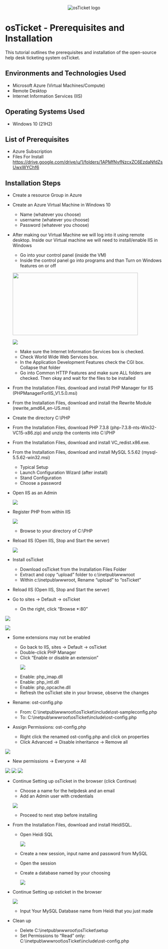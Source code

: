 <p align="center">
<img src="https://i.imgur.com/Clzj7Xs.png" alt="osTicket logo"/>
</p>

<h1>osTicket - Prerequisites and Installation</h1>
This tutorial outlines the prerequisites and installation of the open-source help desk ticketing system osTicket.<br />


<h2>Environments and Technologies Used</h2>

- Microsoft Azure (Virtual Machines/Compute)
- Remote Desktop
- Internet Information Services (IIS)

<h2>Operating Systems Used </h2>

- Windows 10</b> (21H2)

<h2>List of Prerequisites</h2>

- Azure Subscription
- Files For Install https://drive.google.com/drive/u/1/folders/1APMfNyfNzcxZC6EzdaNfdZsUwxWYChf6

<h2>Installation Steps</h2>

- Create a resource Group in Azure
- Create an Azure Virtual Machine in Windows 10
  - Name (whatever you choose)
  - username (whatever you choose)
  - Password (whatever you choose)

- After making our Virtual Machine we will log into it using remote desktop. Inside our Virtual machine we will need to install/enable IIS in Windows
  - Go into your control panel (inside the VM)
  - Inside the control panel go into programs and than Turn on Windows features on or off
   <p>
     <img src="https://i.imgur.com/D50bfHe.png" width="400" height="200"/>
   </p>
   <P>
     <img src="https://i.imgur.com/H8zPq8j.png"
   </P>
     
   - Make sure the Internet Information Services box is checked.
   - Check World Wide Web Services box.
   - In the Application Development Features check the CGI box. Collapse that folder
   - Go into Common HTTP Features and make sure ALL folders are checked. Then okay and wait for the files to be installed

- From the Installation Files, download and install PHP Manager for IIS (PHPManagerForIIS_V1.5.0.msi)
- From the Installation Files, download and install the Rewrite Module (rewrite_amd64_en-US.msi)
- Create the directory C:\PHP
- From the Installation Files, download PHP 7.3.8 (php-7.3.8-nts-Win32-VC15-x86.zip) and unzip the contents into C:\PHP
- From the Installation Files, download and install VC_redist.x86.exe.
- From the Installation Files, download and install MySQL 5.5.62 (mysql-5.5.62-win32.msi)
  - Typical Setup
  - Launch Configuration Wizard (after install)
  - Stand Configuration
  - Choose a password
 - Open IIS as an Admin
   <P>
   <img src="https://i.imgur.com/naKiFJv.png"/>
   </P>
 - Register PHP from within IIS
   <P>
     <img src="https://i.imgur.com/2WYoWxq.png"/>
   </P>

      - Browse to your directory of C:\PHP
 - Reload IIS (Open IIS, Stop and Start the server)
   <P>
     <img src="https://i.imgur.com/tPxLSDP.png"/> 
   </P>
 - Install osTicket
   - Download osTicket from the Installation Files Folder
   - Extract and copy “upload” folder to c:\inetpub\wwwroot
   - Within c:\inetpub\wwwroot, Rename “upload” to “osTicket”
     
- Reload IIS (Open IIS, Stop and Start the server)
- Go to sites -> Default -> osTicket
  - On the right, click “Browse *:80” 
 <P>
  <img src="https://i.imgur.com/noybem3.png"/>
</P>  
 <P>
  <img src="https://i.imgur.com/4CGr8J8.png"/>
 </P>
 
- Some extensions may not be enabled
  - Go back to IIS, sites -> Default -> osTicket
  - Double-click PHP Manager
  - Click “Enable or disable an extension”
    <P>
    <img src="https://i.imgur.com/S626ymX.png"/>
    </P>
  - Enable: php_imap.dll
  - Enable: php_intl.dll
  - Enable: php_opcache.dll
  - Refresh the osTicket site in your browse, observe the changes
  
- Rename: ost-config.php
  - From: C:\inetpub\wwwroot\osTicket\include\ost-sampleconfig.php
  - To: C:\inetpub\wwwroot\osTicket\include\ost-config.php

- Assign Permissions: ost-config.php
   - Right click the renamed ost-config.php and click on properties
   - Click Advanced -> Disable inheritance -> Remove all
 <img src="https://i.imgur.com/XKh7WbT.png"/>
 
   - New permissions -> Everyone -> All
 <img src="https://i.imgur.com/ZwiqJcm.png"/>
 <img src="https://i.imgur.com/JtBteDl.png"/>
 <img src="https://i.imgur.com/3mMwnF5.png"/>

- Continue Setting up osTicket in the browser (click Continue)
  - Choose a name for the helpdesk and an email
  - Add an Admin user with credentials
   <P>
    <img src="https://i.imgur.com/gzbcgDN.png"/>
  </P>
  
   - Proceed to next step before installing
    
- From the Installation Files, download and install HeidiSQL.
  - Open Heidi SQL
     <P>
    <img src="https://i.imgur.com/q165OEu.png"/>
    </P
      
   - Create a new session, input name and password from MySQL
   - Open the session
   - Create a database named by your choosing
     <P>
       <img src="https://i.imgur.com/nufjt2M.png"/>
     </P>
   
 
- Continue Setting up osticket in the browser
  <P>
    <img src="https://i.imgur.com/vla7eDX.png"/>
  </P>
  
    - Input Your MySQL Database name from Heidi that you just made
    

- Clean up
   - Delete C:\inetpub\wwwroot\osTicket\setup
   - Set Permissions to “Read” only: C:\inetpub\wwwroot\osTicket\include\ost-config.php
  

  









 
   


   


  
  



